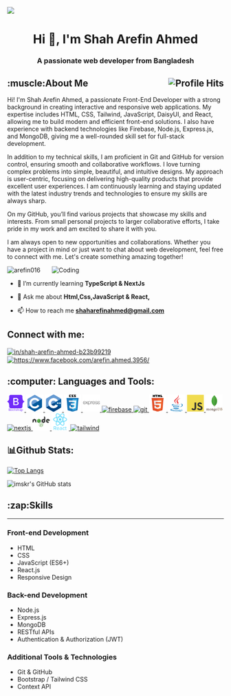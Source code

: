 ![](https://github.com/halfrost/halfrost/blob/master/icons/header_1.png)
<h1 align="center">Hi 👋, I'm Shah Arefin Ahmed</h1>
<h3 align="center">A passionate web developer from Bangladesh</h3>
<h2>:muscle:About Me <img align="right" alt="Profile Hits" src="https://komarev.com/ghpvc/?username=cheesits456&style=flat-square"></h2>
Hi! I'm Shah Arefin Ahmed, a passionate Front-End Developer with a strong background in creating interactive and responsive web applications. My expertise includes HTML, CSS, Tailwind, JavaScript, DaisyUI, and React, allowing me to build modern and efficient front-end solutions. I also have experience with backend technologies like Firebase, Node.js, Express.js, and MongoDB, giving me a well-rounded skill set for full-stack development.

In addition to my technical skills, I am proficient in Git and GitHub for version control, ensuring smooth and collaborative workflows. I love turning complex problems into simple, beautiful, and intuitive designs. My approach is user-centric, focusing on delivering high-quality products that provide excellent user experiences. I am continuously learning and staying updated with the latest industry trends and technologies to ensure my skills are always sharp.

On my GitHub, you’ll find various projects that showcase my skills and interests. From small personal projects to larger collaborative efforts, I take pride in my work and am excited to share it with you.

I am always open to new opportunities and collaborations. Whether you have a project in mind or just want to chat about web development, feel free to connect with me. Let's create something amazing together!

<img align="right" alt="Coding" width="400" src="https://media.giphy.com/media/SWoSkN6DxTszqIKEqv/giphy.gif">


<p align="left"> <img src="https://komarev.com/ghpvc/?username=arefin016&label=Profile%20views&color=0e75b6&style=flat" alt="arefin016" /> </p>

- 🌱 I’m currently learning **TypeScript & NextJs**

- 💬 Ask me about **Html,Css,JavaScript & React,**

- 📫 How to reach me **shaharefinahmed@gmail.com**

<h2 align="left">Connect with me:</h2>
<p align="left">
<a href="https://www.linkedin.com/in/shah-arefin-ahmed-b23b99219/" target="blank"><img align="center" src="https://raw.githubusercontent.com/rahuldkjain/github-profile-readme-generator/master/src/images/icons/Social/linked-in-alt.svg" alt="in/shah-arefin-ahmed-b23b99219" height="30" width="40" /></a>
<a href="https://www.facebook.com/arefin.ahmed.3956/" target="blank"><img align="center" src="https://raw.githubusercontent.com/rahuldkjain/github-profile-readme-generator/master/src/images/icons/Social/facebook.svg" alt="https://www.facebook.com/arefin.ahmed.3956/" height="30" width="40" /></a>
</p>

<h2 align="left">:computer: Languages and Tools:</h2>
<p align="left"> <a href="https://getbootstrap.com" target="_blank" rel="noreferrer"> <img src="https://raw.githubusercontent.com/devicons/devicon/master/icons/bootstrap/bootstrap-plain-wordmark.svg" alt="bootstrap" width="40" height="40"/> </a> <a href="https://www.cprogramming.com/" target="_blank" rel="noreferrer"> <img src="https://raw.githubusercontent.com/devicons/devicon/master/icons/c/c-original.svg" alt="c" width="40" height="40"/> </a> <a href="https://www.w3schools.com/cpp/" target="_blank" rel="noreferrer"> <img src="https://raw.githubusercontent.com/devicons/devicon/master/icons/cplusplus/cplusplus-original.svg" alt="cplusplus" width="40" height="40"/> </a> <a href="https://www.w3schools.com/css/" target="_blank" rel="noreferrer"> <img src="https://raw.githubusercontent.com/devicons/devicon/master/icons/css3/css3-original-wordmark.svg" alt="css3" width="40" height="40"/> </a> <a href="https://expressjs.com" target="_blank" rel="noreferrer"> <img src="https://raw.githubusercontent.com/devicons/devicon/master/icons/express/express-original-wordmark.svg" alt="express" width="40" height="40"/> </a> <a href="https://firebase.google.com/" target="_blank" rel="noreferrer"> <img src="https://www.vectorlogo.zone/logos/firebase/firebase-icon.svg" alt="firebase" width="40" height="40"/> </a> <a href="https://git-scm.com/" target="_blank" rel="noreferrer"> <img src="https://www.vectorlogo.zone/logos/git-scm/git-scm-icon.svg" alt="git" width="40" height="40"/> </a> <a href="https://www.w3.org/html/" target="_blank" rel="noreferrer"> <img src="https://raw.githubusercontent.com/devicons/devicon/master/icons/html5/html5-original-wordmark.svg" alt="html5" width="40" height="40"/> </a> <a href="https://www.java.com" target="_blank" rel="noreferrer"> <img src="https://raw.githubusercontent.com/devicons/devicon/master/icons/java/java-original.svg" alt="java" width="40" height="40"/> </a> <a href="https://developer.mozilla.org/en-US/docs/Web/JavaScript" target="_blank" rel="noreferrer"> <img src="https://raw.githubusercontent.com/devicons/devicon/master/icons/javascript/javascript-original.svg" alt="javascript" width="40" height="40"/> </a> <a href="https://www.mongodb.com/" target="_blank" rel="noreferrer"> <img src="https://raw.githubusercontent.com/devicons/devicon/master/icons/mongodb/mongodb-original-wordmark.svg" alt="mongodb" width="40" height="40"/> </a> <a href="https://nextjs.org/" target="_blank" rel="noreferrer"> <img src="https://cdn.worldvectorlogo.com/logos/nextjs-2.svg" alt="nextjs" width="40" height="40"/> </a> <a href="https://nodejs.org" target="_blank" rel="noreferrer"> <img src="https://raw.githubusercontent.com/devicons/devicon/master/icons/nodejs/nodejs-original-wordmark.svg" alt="nodejs" width="40" height="40"/> </a> <a href="https://reactjs.org/" target="_blank" rel="noreferrer"> <img src="https://raw.githubusercontent.com/devicons/devicon/master/icons/react/react-original-wordmark.svg" alt="react" width="40" height="40"/> </a> <a href="https://tailwindcss.com/" target="_blank" rel="noreferrer"> <img src="https://www.vectorlogo.zone/logos/tailwindcss/tailwindcss-icon.svg" alt="tailwind" width="40" height="40"/> </a> </p>
<h2 align="left">📊Github Stats:</h2>

[![Top Langs](https://github-readme-stats.vercel.app/api/top-langs/?username=Arefin016)](https://github.com/anuraghazra/github-readme-stats)


![imskr's GitHub stats](https://github-readme-stats.vercel.app/api?username=Arefin016theme=moltack&show_icons=true)

<h2 align="left">:zap:Skills</h2>
<hr>

### Front-end Development
- HTML
- CSS
- JavaScript (ES6+)
- React.js
- Responsive Design

### Back-end Development
- Node.js
- Express.js
- MongoDB
- RESTful APIs
- Authentication & Authorization (JWT)

### Additional Tools & Technologies
- Git & GitHub
- Bootstrap / Tailwind CSS
- Context API



